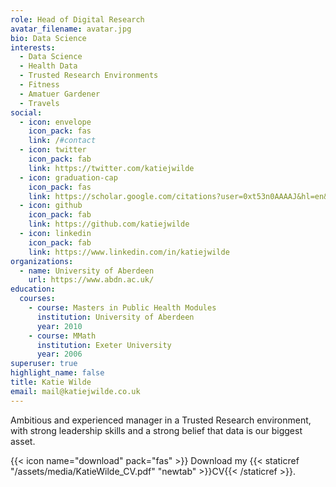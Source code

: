```yaml
---
role: Head of Digital Research
avatar_filename: avatar.jpg
bio: Data Science
interests:
  - Data Science
  - Health Data
  - Trusted Research Environments
  - Fitness
  - Amatuer Gardener
  - Travels
social:
  - icon: envelope
    icon_pack: fas
    link: /#contact
  - icon: twitter
    icon_pack: fab
    link: https://twitter.com/katiejwilde
  - icon: graduation-cap
    icon_pack: fas
    link: https://scholar.google.com/citations?user=0xt53n0AAAAJ&hl=en&oi=ao
  - icon: github
    icon_pack: fab
    link: https://github.com/katiejwilde
  - icon: linkedin
    icon_pack: fab
    link: https://www.linkedin.com/in/katiejwilde
organizations:
  - name: University of Aberdeen
    url: https://www.abdn.ac.uk/
education:
  courses:
    - course: Masters in Public Health Modules
      institution: University of Aberdeen
      year: 2010
    - course: MMath
      institution: Exeter University
      year: 2006
superuser: true
highlight_name: false
title: Katie Wilde
email: mail@katiejwilde.co.uk
---
```

Ambitious and experienced manager in a Trusted Research environment, with strong leadership skills and a strong belief that data is our biggest asset.

{{< icon name="download" pack="fas" >}} Download my {{< staticref "/assets/media/KatieWilde_CV.pdf" "newtab" >}}CV{{< /staticref >}}.

